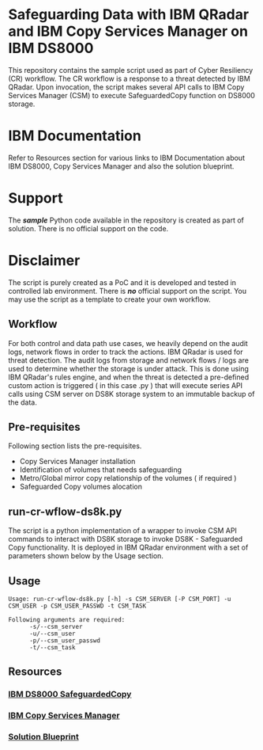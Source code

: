 # Safeguarding Data with IBM QRadar and IBM Copy Services Manager on IBM DS8000 #

This repository contains the sample script used as part of Cyber Resiliency (CR) workflow. The CR workflow is a response to a threat detected by IBM QRadar. Upon invocation, the script makes several API calls to IBM Copy Services Manager (CSM) to execute SafeguardedCopy function on DS8000 storage.

# IBM Documentation #

Refer to Resources section for various links to IBM Documentation about IBM DS8000, Copy Services Manager and also the solution blueprint.

# Support #

The **_sample_** Python code available in the repository is created as part of solution. There is no official support on the code. 

# Disclaimer #

The script is purely created as a PoC and it is developed and tested in controlled lab environment. There is **_no_** official support on the script. You may use the script as a template to create your own workflow. 

## Workflow ##

For both control and data path use cases, we heavily depend on the audit logs, network flows in order to track the actions. IBM QRadar is used for threat detection. The audit logs from storage and network flows / logs are used to determine whether the storage is under attack. This is done using IBM QRadar's rules engine, and when the threat is detected a pre-defined custom action is triggered ( in this case .py ) that will execute series API calls using CSM server on DS8K storage system to an immutable backup of the data. 

## Pre-requisites ##

Following section lists the pre-requisites.

 - Copy Services Manager installation
 - Identification of volumes that needs safeguarding
 - Metro/Global mirror copy relationship of the volumes ( if required )
 - Safeguarded Copy volumes alocation

## run-cr-wflow-ds8k.py ##

The script is a python implementation of a wrapper to invoke CSM API commands to interact with DS8K storage to invoke DS8K - Safeguarded Copy functionality. It is deployed in IBM QRadar environment with a set of parameters shown below by the Usage section.

## Usage ##
```
Usage: run-cr-wflow-ds8k.py [-h] -s CSM_SERVER [-P CSM_PORT] -u CSM_USER -p CSM_USER_PASSWD -t CSM_TASK

Following arguments are required:
      -s/--csm_server 
      -u/--csm_user   
      -p/--csm_user_passwd
      -t/--csm_task
```

## Resources ##

### [IBM DS8000 SafeguardedCopy](https://www.ibm.com/docs/en/ds8880/8.5.4?topic=license-safeguarded-copy) ###
### [IBM Copy Services Manager](https://www.ibm.com/docs/en/csm) ###
### [Solution Blueprint](https://www.redbooks.ibm.com/abstracts/redp5677.html?Open) ###

